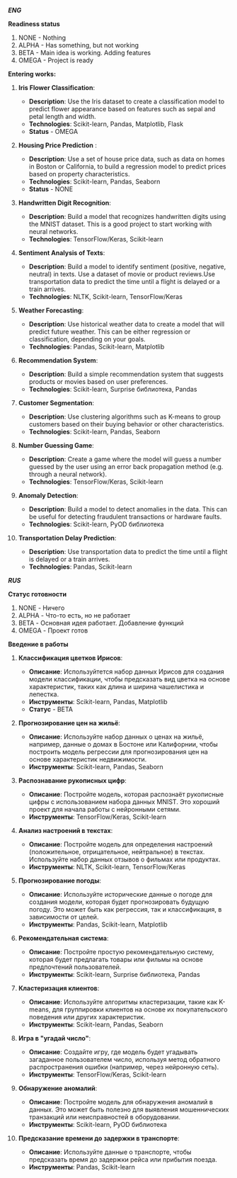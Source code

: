 ***ENG***

**Readiness status**
1. NONE - Nothing
2. ALPHA - Has something, but not working
3. BETA - Main idea is working. Adding features
4. OMEGA - Project is ready

**Entering works:**
1. **Iris Flower Classification**:
   - **Description**: Use the Iris dataset to create a classification model to predict flower appearance based on features such as sepal and petal length and width.
   - **Technologies**: Scikit-learn, Pandas, Matplotlib, Flask
   - **Status** - OMEGA

2. **Housing Price Prediction** :
   - **Description**: Use a set of house price data, such as data on homes in Boston or California, to build a regression model to predict prices based on property characteristics.
   - **Technologies**: Scikit-learn, Pandas, Seaborn
   - **Status** - NONE

3. **Handwritten Digit Recognition**:
   - **Description**: Build a model that recognizes handwritten digits using the MNIST dataset. This is a good project to start working with neural networks.
   - **Technologies**: TensorFlow/Keras, Scikit-learn

4. **Sentiment Analysis of Texts**:
   - **Description**: Build a model to identify sentiment (positive, negative, neutral) in texts. Use a dataset of movie or product reviews.Use transportation data to predict the time until a flight is delayed or a train arrives.
   - **Technologies**: NLTK, Scikit-learn, TensorFlow/Keras

5. **Weather Forecasting**:
   - **Description**: Use historical weather data to create a model that will predict future weather. This can be either regression or classification, depending on your goals.
   - **Technologies**: Pandas, Scikit-learn, Matplotlib

6. **Recommendation System**:
   - **Description**: Build a simple recommendation system that suggests products or movies based on user preferences.
   - **Technologies**: Scikit-learn, Surprise библиотека, Pandas

7. **Customer Segmentation**:
   - **Description**: Use clustering algorithms such as K-means to group customers based on their buying behavior or other characteristics.
   - **Technologies**: Scikit-learn, Pandas, Seaborn

8. **Number Guessing Game**:
   - **Description**: Create a game where the model will guess a number guessed by the user using an error back propagation method (e.g. through a neural network).
   - **Technologies**: TensorFlow/Keras, Scikit-learn

9. **Anomaly Detection**:
   - **Description**: Build a model to detect anomalies in the data. This can be useful for detecting fraudulent transactions or hardware faults.
   - **Technologies**: Scikit-learn, PyOD библиотека

10. **Transportation Delay Prediction**:
    - **Description**: Use transportation data to predict the time until a flight is delayed or a train arrives. 
    - **Technologies**: Pandas, Scikit-learn

***RUS***

**Статус готовности**
1. NONE - Ничего
2. ALPHA - Что-то есть, но не работает
3. BETA - Основная идея работает. Добавление функций
4. OMEGA - Проект готов

**Введение в работы**
1. **Классификация цветков Ирисов**:
   - **Описание**: Используйтется набор данных Ирисов для создания модели классификации, чтобы предсказать вид цветка на основе характеристик, таких как длина и ширина чашелистика и лепестка.
   - **Инструменты**: Scikit-learn, Pandas, Matplotlib
   - **Статус** - BETA

2. **Прогнозирование цен на жильё**:
   - **Описание**: Используйте набор данных о ценах на жильё, например, данные о домах в Бостоне или Калифорнии, чтобы построить модель регрессии для прогнозирования цен на основе характеристик недвижимости.
   - **Инструменты**: Scikit-learn, Pandas, Seaborn

3. **Распознавание рукописных цифр**:
   - **Описание**: Постройте модель, которая распознаёт рукописные цифры с использованием набора данных MNIST. Это хороший проект для начала работы с нейронными сетями.
   - **Инструменты**: TensorFlow/Keras, Scikit-learn

4. **Анализ настроений в текстах**:
   - **Описание**: Постройте модель для определения настроений (положительное, отрицательное, нейтральное) в текстах. Используйте набор данных отзывов о фильмах или продуктах.
   - **Инструменты**: NLTK, Scikit-learn, TensorFlow/Keras

5. **Прогнозирование погоды**:
   - **Описание**: Используйте исторические данные о погоде для создания модели, которая будет прогнозировать будущую погоду. Это может быть как регрессия, так и классификация, в зависимости от целей.
   - **Инструменты**: Pandas, Scikit-learn, Matplotlib

6. **Рекомендательная система**:
   - **Описание**: Постройте простую рекомендательную систему, которая будет предлагать товары или фильмы на основе предпочтений пользователей.
   - **Инструменты**: Scikit-learn, Surprise библиотека, Pandas

7. **Кластеризация клиентов**:
   - **Описание**: Используйте алгоритмы кластеризации, такие как K-means, для группировки клиентов на основе их покупательского поведения или других характеристик.
   - **Инструменты**: Scikit-learn, Pandas, Seaborn

8. **Игра в "угадай число"**:
   - **Описание**: Создайте игру, где модель будет угадывать загаданное пользователем число, используя метод обратного распространения ошибки (например, через нейронную сеть).
   - **Инструменты**: TensorFlow/Keras, Scikit-learn

9. **Обнаружение аномалий**:
   - **Описание**: Постройте модель для обнаружения аномалий в данных. Это может быть полезно для выявления мошеннических транзакций или неисправностей в оборудовании.
   - **Инструменты**: Scikit-learn, PyOD библиотека

10. **Предсказание времени до задержки в транспорте**:
    - **Описание**: Используйте данные о транспорте, чтобы предсказать время до задержки рейса или прибытия поезда. 
    - **Инструменты**: Pandas, Scikit-learn
